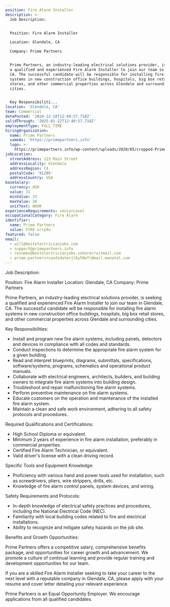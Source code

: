 ```yaml
---
position: Fire Alarm Installer
description: >-
  Job Description:


  Position: Fire Alarm Installer

  Location: Glendale, CA

  Company: Prime Partners


  Prime Partners, an industry-leading electrical solutions provider, is seeking
  a qualified and experienced Fire Alarm Installer to join our team in Glendale,
  CA. The successful candidate will be responsible for installing fire alarm
  systems in new construction office buildings, hospitals, big box retail
  stores, and other commercial properties across Glendale and surrounding
  cities.


  Key Responsibiliti...
location: 'Glendale, CA'
team: Commercial
datePosted: '2024-12-18T12:40:57.718Z'
validThrough: '2025-01-22T12:40:57.718Z'
employmentType: FULL_TIME
hiringOrganization:
  name: Prime Partners
  sameAs: 'https://primepartners.info'
  logo: >-
    https://primepartners.info/wp-content/uploads/2020/05/cropped-Prime-Partners-Logo-NO-BG-1-1.png
jobLocation:
  streetAddress: 123 Main Street
  addressLocality: Glendale
  addressRegion: CA
  postalCode: '91205'
  addressCountry: USA
baseSalary:
  currency: USD
  value: 31
  minValue: 25
  maxValue: 38
  unitText: HOUR
experienceRequirements: seniorLevel
occupationalCategory: Fire Alarm
identifier:
  name: Prime Partners
  value: FIRE-urrp9u
featured: false
email:
  - will@bestelectricianjobs.com
  - support@primepartners.info
  - resumes@bestelectricianjobs.zohorecruitmail.com
  - prime.partners+candidate+jl6y59w7r@mail.manatal.com
---
```




Job Description:

Position: Fire Alarm Installer
Location: Glendale, CA
Company: Prime Partners

Prime Partners, an industry-leading electrical solutions provider, is seeking a qualified and experienced Fire Alarm Installer to join our team in Glendale, CA. The successful candidate will be responsible for installing fire alarm systems in new construction office buildings, hospitals, big box retail stores, and other commercial properties across Glendale and surrounding cities.

Key Responsibilities:

- Install and program new fire alarm systems, including panels, detectors and devices in compliance with all codes and standards.
- Conduct inspections to determine the appropriate fire alarm system for a given building.
- Read and interpret blueprints, diagrams, submittals, specifications, software/systems, programs, schematics and operational product manuals.
- Collaborate with electrical engineers, architects, builders, and building owners to integrate fire alarm systems into building design.
- Troubleshoot and repair malfunctioning fire alarm systems.
- Perform preventive maintenance on fire alarm systems.
- Educate customers on the operation and maintenance of the installed fire alarm system.
- Maintain a clean and safe work environment, adhering to all safety protocols and procedures.

Required Qualifications and Certifications:

- High School Diploma or equivalent.
- Minimum 2 years of experience in fire alarm installation, preferably in commercial properties.
- Certified Fire Alarm Technician, or equivalent.
- Valid driver's license with a clean driving record.

Specific Tools and Equipment Knowledge:

- Proficiency with various hand and power tools used for installation, such as screwdrivers, pliers, wire strippers, drills, etc.
- Knowledge of fire alarm control panels, system devices, and wiring.

Safety Requirements and Protocols:

- In-depth knowledge of electrical safety practices and procedures, including the National Electrical Code (NEC).
- Familiarity with local building codes related to fire and electrical installations.
- Ability to recognize and mitigate safety hazards on the job site.

Benefits and Growth Opportunities:

Prime Partners offers a competitive salary, comprehensive benefits package, and opportunities for career growth and advancement. We promote a culture of continual learning and provide regular training and development opportunities for our team.

If you are a skilled Fire Alarm Installer seeking to take your career to the next level with a reputable company in Glendale, CA, please apply with your resume and cover letter detailing your relevant experience.

Prime Partners is an Equal Opportunity Employer. We encourage applications from all qualified candidates.
